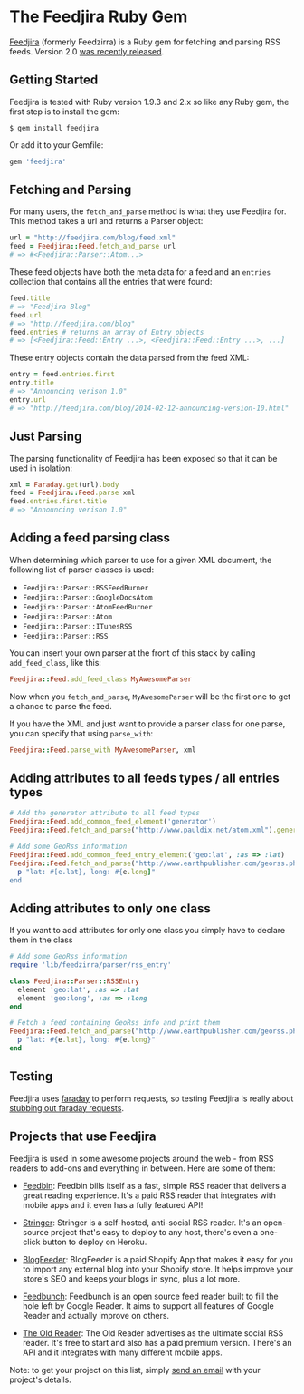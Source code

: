 # The Feedjira Ruby Gem

[Feedjira][github] (formerly Feedzirra) is a Ruby gem for fetching and parsing
RSS feeds. Version 2.0 [was recently released][two].

[github]: https://github.com/feedjira/feedjira
[two]: /blog/2015/06/05/feedjira-two-point-oh.html

## Getting Started

Feedjira is tested with Ruby version 1.9.3 and 2.x so like any Ruby gem, the
first step is to install the gem:

```
$ gem install feedjira
```

Or add it to your Gemfile:

```ruby
gem 'feedjira'
```

## Fetching and Parsing

For many users, the `fetch_and_parse` method is what they use Feedjira for. This
method takes a url and returns a Parser object:

```ruby
url = "http://feedjira.com/blog/feed.xml"
feed = Feedjira::Feed.fetch_and_parse url
# => #<Feedjira::Parser::Atom...>
```

These feed objects have both the meta data for a feed and an `entries`
collection that contains all the entries that were found:

```ruby
feed.title
# => "Feedjira Blog"
feed.url
# => "http://feedjira.com/blog"
feed.entries # returns an array of Entry objects
# => [<Feedjira::Feed::Entry ...>, <Feedjira::Feed::Entry ...>, ...]
```

These entry objects contain the data parsed from the feed XML:

```ruby
entry = feed.entries.first
entry.title
# => "Announcing verison 1.0"
entry.url
# => "http://feedjira.com/blog/2014-02-12-announcing-version-10.html"
```

## Just Parsing

The parsing functionality of Feedjira has been exposed so that it can be used in
isolation:

```ruby
xml = Faraday.get(url).body
feed = Feedjira::Feed.parse xml
feed.entries.first.title
# => "Announcing verison 1.0"
```

## Adding a feed parsing class

When determining which parser to use for a given XML document, the following
list of parser classes is used:

* `Feedjira::Parser::RSSFeedBurner`
* `Feedjira::Parser::GoogleDocsAtom`
* `Feedjira::Parser::AtomFeedBurner`
* `Feedjira::Parser::Atom`
* `Feedjira::Parser::ITunesRSS`
* `Feedjira::Parser::RSS`

You can insert your own parser at the front of this stack by calling
`add_feed_class`, like this:

```ruby
Feedjira::Feed.add_feed_class MyAwesomeParser
```

Now when you `fetch_and_parse`, `MyAwesomeParser` will be the first one to get a
chance to parse the feed.

If you have the XML and just want to provide a parser class for one parse, you
can specify that using `parse_with`:

```ruby
Feedjira::Feed.parse_with MyAwesomeParser, xml
```

## Adding attributes to all feeds types / all entries types

```ruby
# Add the generator attribute to all feed types
Feedjira::Feed.add_common_feed_element('generator')
Feedjira::Feed.fetch_and_parse("http://www.pauldix.net/atom.xml").generator # => 'TypePad'

# Add some GeoRss information
Feedjira::Feed.add_common_feed_entry_element('geo:lat', :as => :lat)
Feedjira::Feed.fetch_and_parse("http://www.earthpublisher.com/georss.php").entries.each do |e|
  p "lat: #[e.lat}, long: #{e.long]"
end
```

## Adding attributes to only one class

If you want to add attributes for only one class you simply have to declare them
in the class

```ruby
# Add some GeoRss information
require 'lib/feedzirra/parser/rss_entry'

class Feedjira::Parser::RSSEntry
  element 'geo:lat', :as => :lat
  element 'geo:long', :as => :long
end

# Fetch a feed containing GeoRss info and print them
Feedjira::Feed.fetch_and_parse("http://www.earthpublisher.com/georss.php").entries.each do |e|
  p "lat: #{e.lat}, long: #{e.long}"
end
```

## Testing

Feedjira uses [faraday][] to perform requests, so testing Feedjira is really
about [stubbing out faraday requests][stub].

[faraday]: https://github.com/lostisland/faraday
[stub]: https://github.com/lostisland/faraday#using-faraday-for-testing

## Projects that use Feedjira

Feedjira is used in some awesome projects around the web - from RSS readers to
add-ons and everything in between. Here are some of them:

* [Feedbin][]: Feedbin bills itself as a fast, simple RSS reader that delivers a
  great reading experience. It's a paid RSS reader that integrates with mobile
  apps and it even has a fully featured API!

* [Stringer][]: Stringer is a self-hosted, anti-social RSS reader. It's an
  open-source project that's easy to deploy to any host, there's even a
  one-click button to deploy on Heroku.

* [BlogFeeder][]: BlogFeeder is a paid Shopify App that makes it easy for you to
  import any external blog into your Shopify store. It helps improve your
  store's SEO and keeps your blogs in sync, plus a lot more.

* [Feedbunch][]: Feedbunch is an open source feed reader built to fill the hole
  left by Google Reader. It aims to support all features of Google Reader and
  actually improve on others.

* [The Old Reader][old]: The Old Reader advertises as the ultimate social RSS
  reader. It's free to start and also has a paid premium version. There's an API
  and it integrates with many different mobile apps.

[Feedbin]: https://feedbin.com/
[Stringer]: https://github.com/swanson/stringer
[BlogFeeder]: https://apps.shopify.com/blogfeeder
[Feedbunch]: https://github.com/amatriain/feedbunch
[old]: http://theoldreader.com/

Note: to get your project on this list, simply [send an email](mailto:feedjira@gmail.com)
with your project's details.
